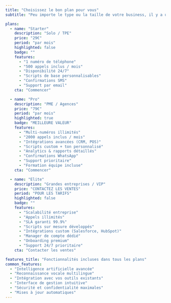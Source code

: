 ```yaml
---
title: "Choisissez le bon plan pour vous"
subtitle: "Peu importe le type ou la taille de votre business, il y a un plan pour vous."

plans:
  - name: "Starter"
    description: "Solo / TPE"
    price: "29€"
    period: "par mois"
    highlighted: false
    badge: ""
    features:
      - "1 numéro de téléphone"
      - "500 appels inclus / mois"
      - "Disponibilité 24/7"
      - "Scripts de base personnalisables"
      - "Confirmations SMS"
      - "Support par email"
    cta: "Commencer"

  - name: "Pro"
    description: "PME / Agences"
    price: "79€"
    period: "par mois"
    highlighted: true
    badge: "MEILLEURE VALEUR"
    features:
      - "Multi-numéros illimités"
      - "2000 appels inclus / mois"
      - "Intégrations avancées (CRM, POS)"
      - "Scripts custom + ton personnalisé"
      - "Analytics & rapports détaillés"
      - "Confirmations WhatsApp"
      - "Support prioritaire"
      - "Formation équipe incluse"
    cta: "Commencer"

  - name: "Elite"
    description: "Grandes entreprises / VIP"
    price: "CONTACTEZ LES VENTES"
    period: "POUR LES TARIFS"
    highlighted: false
    badge: ""
    features:
      - "Scalabilité entreprise"
      - "Appels illimités"
      - "SLA garanti 99.9%"
      - "Scripts sur mesure développés"
      - "Intégrations custom (Salesforce, HubSpot)"
      - "Manager de compte dédié"
      - "Onboarding premium"
      - "Support 24/7 prioritaire"
    cta: "Contacter les ventes"

features_title: "Fonctionnalités incluses dans tous les plans"
common_features:
  - "Intelligence artificielle avancée"
  - "Reconnaissance vocale multilingue"
  - "Intégration avec vos outils existants"
  - "Interface de gestion intuitive"
  - "Sécurité et confidentialité maximales"
  - "Mises à jour automatiques"
---
```

